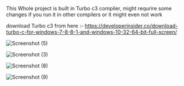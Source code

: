 This Whole project is built in Turbo c3 compiler, might requrire some changes if you run it in other compilers or it might even not work

download Turbo c3 from here :- https://developerinsider.co/download-turbo-c-for-windows-7-8-8-1-and-windows-10-32-64-bit-full-screen/


![Screenshot (5)](https://user-images.githubusercontent.com/122479676/221939906-38d4e0e9-a8c7-41f7-b491-22b8a7e97a75.png)


![Screenshot (3)](https://user-images.githubusercontent.com/122479676/221939834-86be32b2-58a4-48ff-a5f8-f7d7b0822b36.png)

![Screenshot (8)](https://user-images.githubusercontent.com/122479676/221939952-e3e2e83b-e999-4cbd-927f-463f9c3610da.png)


![Screenshot (9)](https://user-images.githubusercontent.com/122479676/221939982-6ef37b16-0862-42f9-a3b9-b9e53118258e.png)
